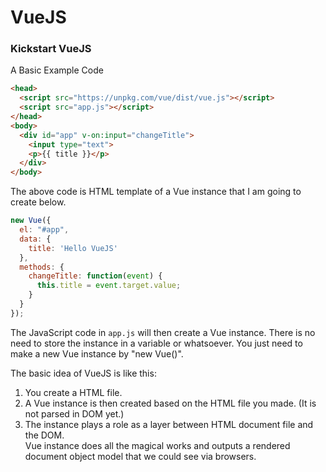 # VueJS

### Kickstart VueJS

A Basic Example Code

```html
<head>
  <script src="https://unpkg.com/vue/dist/vue.js"></script>
  <script src="app.js"></script>
</head>
<body>
  <div id="app" v-on:input="changeTitle">
    <input type="text">
    <p>{{ title }}</p>
  </div>
</body>
```
The above code is HTML template of a Vue instance that I am going to create below.

```javascript
new Vue({
  el: "#app",
  data: {
    title: 'Hello VueJS'
  },
  methods: {
    changeTitle: function(event) {
      this.title = event.target.value;
    }
  }
});
```
The JavaScript code in `app.js` will then create a Vue instance. There is no need to store the instance in a variable or whatsoever. You just need to make a new Vue instance by "new Vue()".  

The basic idea of VueJS is like this:  
1. You create a HTML file.  
2. A Vue instance is then created based on the HTML file you made. (It is not parsed in DOM yet.)  
3. The instance plays a role as a layer between HTML document file and the DOM.  
Vue instance does all the magical works and outputs a rendered document object model that we could see via browsers.
